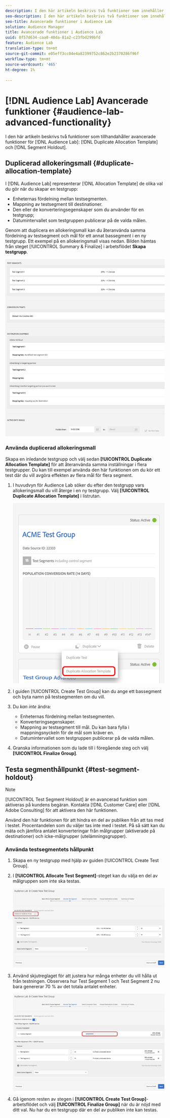 ```yaml
---
description: I den här artikeln beskrivs två funktioner som innehåller avancerade funktioner för Audience Lab Duplicate Allocation Template och Segment Holdout.
seo-description: I den här artikeln beskrivs två funktioner som innehåller avancerade funktioner för Audience Lab Duplicate Allocation Template och Segment Holdout.
seo-title: Avancerade funktioner i Audience Lab
solution: Audience Manager
title: Avancerade funktioner i Audience Lab
uuid: 0f57d634-caa0-40da-81a2-c23fbd299bfd
feature: Audience Lab
translation-type: tm+mt
source-git-commit: e05eff3cc04e4a82399752c862e2b2370286f96f
workflow-type: tm+mt
source-wordcount: '465'
ht-degree: 1%

---
```



# [!DNL Audience Lab] Avancerade funktioner  {#audience-lab-advanced-functionality}

I den här artikeln beskrivs två funktioner som tillhandahåller avancerade funktioner för [!DNL Audience Lab]: [!DNL Duplicate Allocation Template] och [!DNL Segment Holdout].

## Duplicerad allokeringsmall {#duplicate-allocation-template}

<!-- 
<p>The <b>Allocation Template</b> represents how you split a test group into test segments and the way the test segments are mapped to destinations. </p>
 -->

I [!DNL Audience Lab] representerar [!DNL Allocation Template] de olika val du gör när du skapar en testgrupp:

* Enheternas fördelning mellan testsegmenten.
* Mappning av testsegment till destinationer.
* Den eller de konverteringsegenskaper som du använder för en testgrupp;
* Datumintervallet som testgruppen publicerar på de valda målen.

Genom att duplicera en allokeringsmall kan du återanvända samma fördelning av testsegment och mål för ett annat bassegment i en ny testgrupp. Ett exempel på en allokeringsmall visas nedan. Bilden hämtas från steget [!UICONTROL Summary & Finalize] i arbetsflödet **Skapa testgrupp**.

![](assets/allocation_template_3.png)

<!--
With the option to duplicate allocation templates, you can increase your productivity when running multivariate tests as part of multivariate campaigns.
-->

### Använda duplicerad allokeringsmall

Skapa en inledande testgrupp och välj sedan **[!UICONTROL Duplicate Allocation Template]** för att återanvända samma inställningar i flera testgrupper. Du kan till exempel använda den här funktionen om du kör ett test där du vill avgöra effekten av flera mål för flera segment.

1. I huvudvyn för Audience Lab söker du efter den testgrupp vars allokeringsmall du vill återge i en ny testgrupp. Välj **[!UICONTROL Duplicate Allocation Template]** i listrutan.

   ![](assets/duplicate-allocation-template.png)

2. I guiden [!UICONTROL Create Test Group] kan du ange ett bassegment och byta namn på testsegmenten om du vill.
3. Du *kan inte* ändra:

   * Enheternas fördelning mellan testsegmenten.
   * Konverteringsegenskaper.
   * Mappning av testsegment till mål. Du kan bara fylla i mappningsnyckeln för de mål som kräver en.
   * Datumintervallet som testgruppen publicerar på de valda målen.

4. Granska informationen som du lade till i föregående steg och välj **[!UICONTROL Finalize Group]**.

## Testa segmenthållpunkt {#test-segment-holdout}

>[!NOTE]
>
>[!UICONTROL Test Segment Holdout] är en avancerad funktion som aktiveras på kundens begäran. Kontakta [!DNL Customer Care] eller [!DNL Adobe Consulting] för att aktivera den här funktionen.

Använd den här funktionen för att hindra en del av publiken från att tas med i testet. Procentandelen som du väljer tas inte med i testet. På så sätt kan du mäta och jämföra antalet konverteringar från målgrupper (aktiverade på destinationer) och icke-målgrupper (utelämningsgrupper).

<!--
<p>Note that this option is different to the control segment because it subtracts the percentage ................. You can withhold an audience group and still use a control segment. </p>
-->

### Använda testsegmentets hållpunkt

1. Skapa en ny testgrupp med hjälp av guiden [!UICONTROL Create Test Group].
1. I **[!UICONTROL Allocate Test Segment]**-steget kan du välja en del av målgruppen som inte ska testas.

   ![Listobjekt](assets/test-segment-holdout.png)

1. Använd skjutreglaget för att justera hur många enheter du vill hålla ut från testningen. Observera hur Test Segment 1 och Test Segment 2 nu bara genererar 70 % av det totala antalet enheter.

   ![](assets/test-segment-holdout-selected.png)

1. Gå igenom resten av stegen i **[!UICONTROL Create Test Group]**-arbetsflödet och välj **[!UICONTROL Finalize Group]** när du är nöjd med ditt val. Nu har du en testgrupp där en del av publiken inte kan testas.
